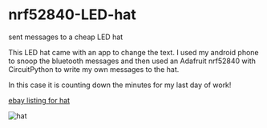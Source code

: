 # nrf52840-LED-hat
sent messages to a cheap LED hat

This LED hat came with an app to change the text. I used my android phone to snoop the bluetooth messages and then used an Adafruit nrf52840 with CircuitPython to write my own messages to the hat.  

In this case it is counting down the minutes for my last day of work!


[ebay listing for hat](https://www.ebay.com/itm/LED-Message-Hat-Original-Quality-Create-Your-Own-Text/264361690698)

![hat](https://github.com/hydronics2/nrf52840-LED-hat/blob/master/led_hat.jpg)

